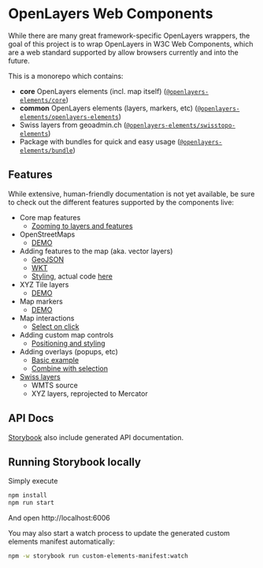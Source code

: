 # OpenLayers Web Components

While there are many great framework-specific OpenLayers wrappers, the goal of this
project is to wrap OpenLayers in W3C Web Components, which are a web standard
supported by allow browsers currently and into the future.

This is a monorepo which contains:

- **core** OpenLayers elements (incl. map itself) ([`@openlayers-elements/core`](elements/openlayers-core))
- **common** OpenLayers elements (layers, markers, etc) ([`@openlayers-elements/openlayers-elements`](elements/openlayers-elements))
- Swiss layers from geoadmin.ch ([`@openlayers-elements/swisstopo-elements`](elements/swisstopo-elements))
- Package with bundles for quick and easy usage ([`@openlayers-elements/bundle`](bundle))

## Features

While extensive, human-friendly documentation is not yet available, be sure to check out the different features supported by the components live:

- Core map features
  - [Zooming to layers and features](https://openlayers-elements.netlify.app/?path=/story/core-ol-map--zoom-to-extent)
- OpenStreetMaps
  - [DEMO](https://openlayers-elements.netlify.app/?path=/docs/layers-ol-layer-openstreetmap--docs)
- Adding features to the map (aka. vector layers)
  - [GeoJSON](https://openlayers-elements.netlify.app/?path=/story/core-ol-select--popup)
  - [WKT](https://openlayers-elements.netlify.app/?path=/docs/layers-ol-layer-wkt--docs)
  - [Styling](https://openlayers-elements.netlify.app/?path=/story/layers-ol-layer-geojson--basic), actual code [here](storybook/lib/styled-map.ts)
- XYZ Tile layers
  - [DEMO](https://openlayers-elements.netlify.app/?path=/docs/layers-ol-layer-xyz--docs)
- Map markers
  - [DEMO](https://openlayers-elements.netlify.app/?path=/docs/core-ol-marker-icon--docs)
- Map interactions
  - [Select on click](https://openlayers-elements.netlify.app/?path=/docs/core-ol-select--docs)
- Adding custom map controls
  - [Positioning and styling](https://openlayers-elements.netlify.app/?path=/docs/core-ol-control--docs)
- Adding overlays (popups, etc)
  - [Basic example](https://openlayers-elements.netlify.app/?path=/story/core-ol-overlay--popup)
  - [Combine with selection](https://openlayers-elements.netlify.app/?path=/story/core-ol-overlay--geo-json)
- [Swiss layers](https://openlayers-elements.netlify.app/?path=/docs/swisstopo-swisstopo--docs)
  - WMTS source
  - XYZ layers, reprojected to Mercator

## API Docs

[Storybook](https://openlayers-elements.netlify.app/) also include generated API documentation.

## Running Storybook locally

Simply execute

```sh
npm install
npm run start
```

And open http://localhost:6006

You may also start a watch process to update the generated custom elements manifest automatically:

```sh
npm -w storybook run custom-elements-manifest:watch
```
